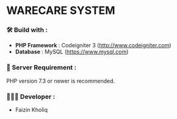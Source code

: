 # WARECARE SYSTEM

### 🛠️ Build with :
- **PHP Framework** : Codeigniter 3 (http://www.codeigniter.com)
- **Database** : MySQL (https://www.mysql.com)

### 📝 Server Requirement :
PHP version 7.3 or newer is recommended.

### 👨🏻‍💻  Developer :
- Faizin Kholiq